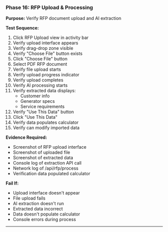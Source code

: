 ### Phase 16: RFP Upload & Processing
**Purpose:** Verify RFP document upload and AI extraction

**Test Sequence:**
1. Click RFP Upload view in activity bar
2. Verify upload interface appears
3. Verify drag-drop zone visible
4. Verify "Choose File" button exists
5. Click "Choose File" button
6. Select PDF RFP document
7. Verify file upload starts
8. Verify upload progress indicator
9. Verify upload completes
10. Verify AI processing starts
11. Verify extracted data displays:
    - Customer info
    - Generator specs
    - Service requirements
12. Verify "Use This Data" button
13. Click "Use This Data"
14. Verify data populates calculator
15. Verify can modify imported data

**Evidence Required:**
- Screenshot of RFP upload interface
- Screenshot of uploaded file
- Screenshot of extracted data
- Console log of extraction API call
- Network log of /api/rfp/process
- Verification data populated calculator

**Fail If:**
- Upload interface doesn't appear
- File upload fails
- AI extraction doesn't run
- Extracted data incorrect
- Data doesn't populate calculator
- Console errors during process

---
